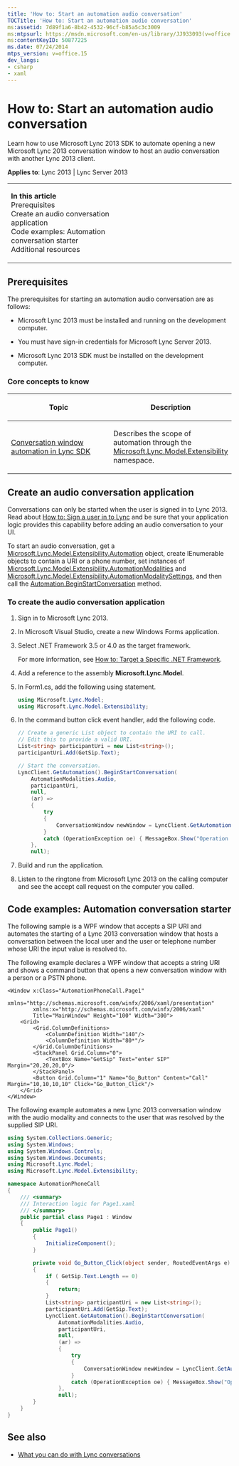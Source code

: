 ```yaml
---
title: 'How to: Start an automation audio conversation'
TOCTitle: 'How to: Start an automation audio conversation'
ms:assetid: 7d89f1a6-8b42-4532-96cf-b85a5c3c3009
ms:mtpsurl: https://msdn.microsoft.com/en-us/library/JJ933093(v=office.15)
ms:contentKeyID: 50877225
ms.date: 07/24/2014
mtps_version: v=office.15
dev_langs:
- csharp
- xaml
---
```


# How to: Start an automation audio conversation

Learn how to use Microsoft Lync 2013 SDK to automate opening a new Microsoft Lync 2013 conversation window to host an audio conversation with another Lync 2013 client.



**Applies to**: Lync 2013 | Lync Server 2013

<table>
<colgroup>
<col style="width: 50%" />
<col style="width: 50%" />
</colgroup>
<tbody>
<tr class="odd">
<td><p><strong>In this article</strong><br />
Prerequisites<br />
Create an audio conversation application<br />
Code examples: Automation conversation starter<br />
Additional resources</p></td>
<td><p></p>
<p></p></td>
</tr>
</tbody>
</table>

## Prerequisites

The prerequisites for starting an automation audio conversation are as follows:

  - Microsoft Lync 2013 must be installed and running on the development computer.

  - You must have sign-in credentials for Microsoft Lync Server 2013.

  - Microsoft Lync 2013 SDK must be installed on the development computer.

### Core concepts to know

<table>
<colgroup>
<col style="width: 50%" />
<col style="width: 50%" />
</colgroup>
<thead>
<tr class="header">
<th><p>Topic</p></th>
<th><p>Description</p></th>
</tr>
</thead>
<tbody>
<tr class="odd">
<td><p><a href="conversation-window-automation-in-lync-sdk.md">Conversation window automation in Lync SDK</a></p></td>
<td><p>Describes the scope of automation through the <a href="https://msdn.microsoft.com/en-us/library/jj278382(v=office.15)">Microsoft.Lync.Model.Extensibility</a> namespace.</p></td>
</tr>
</tbody>
</table>

## Create an audio conversation application

Conversations can only be started when the user is signed in to Lync 2013. Read about [How to: Sign a user in to Lync](how-to-sign-a-user-in-to-lync.md) and be sure that your application logic provides this capability before adding an audio conversation to your UI.

To start an audio conversation, get a [Microsoft.Lync.Model.Extensibility.Automation](https://msdn.microsoft.com/en-us/library/jj293816\(v=office.15\)) object, create IEnumerable objects to contain a URI or a phone number, set instances of [Microsoft.Lync.Model.Extensibility.AutomationModalities](https://msdn.microsoft.com/en-us/library/jj266471\(v=office.15\)) and [Microsoft.Lync.Model.Extensibility.AutomationModalitySettings](https://msdn.microsoft.com/en-us/library/jj276319\(v=office.15\)), and then call the [Automation.BeginStartConversation](https://msdn.microsoft.com/en-us/library/jj276136\(v=office.15\)) method.

### To create the audio conversation application

1.  Sign in to Microsoft Lync 2013.

2.  In Microsoft Visual Studio, create a new Windows Forms application.

3.  Select .NET Framework 3.5 or 4.0 as the target framework.
    
    For more information, see [How to: Target a Specific .NET Framework](http://go.microsoft.com/fwlink/?linkid=168798).

4.  Add a reference to the assembly **Microsoft.Lync.Model**.

5.  In Form1.cs, add the following using statement.
    
    ```csharp
    using Microsoft.Lync.Model;
    using Microsoft.Lync.Model.Extensibility;
    ```

6.  In the command button click event handler, add the following code.
    
    ```csharp
    // Create a generic List object to contain the URI to call.
    // Edit this to provide a valid URI.
    List<string> participantUri = new List<string>();
    participantUri.Add(GetSip.Text);
    
    // Start the conversation.
    LyncClient.GetAutomation().BeginStartConversation(
        AutomationModalities.Audio,
        participantUri,
        null,
        (ar) =>
        {
            try
            {
                ConversationWindow newWindow = LyncClient.GetAutomation().EndStartConversation(ar);
            }
            catch (OperationException oe) { MessageBox.Show("Operation exception on start conversation " + oe.Message); };
        },
        null);
    ```

7.  Build and run the application.

8.  Listen to the ringtone from Microsoft Lync 2013 on the calling computer and see the accept call request on the computer you called.

## Code examples: Automation conversation starter

The following sample is a WPF window that accepts a SIP URI and automates the starting of a Lync 2013 conversation window that hosts a conversation between the local user and the user or telephone number whose URI the input value is resolved to.

The following example declares a WPF window that accepts a string URI and shows a command button that opens a new conversation window with a person or a PSTN phone.

```xaml
<Window x:Class="AutomationPhoneCall.Page1"
        xmlns="http://schemas.microsoft.com/winfx/2006/xaml/presentation"
        xmlns:x="http://schemas.microsoft.com/winfx/2006/xaml"
        Title="MainWindow" Height="100" Width="300">
    <Grid>
        <Grid.ColumnDefinitions>
            <ColumnDefinition Width="140"/>
            <ColumnDefinition Width="80*"/>
        </Grid.ColumnDefinitions>
        <StackPanel Grid.Column="0">
            <TextBox Name="GetSip" Text="enter SIP" Margin="20,20,20,0"/>
        </StackPanel>
        <Button Grid.Column="1" Name="Go_Button" Content="Call" Margin="10,10,10,10" Click="Go_Button_Click"/>
    </Grid>
</Window>
```

The following example automates a new Lync 2013 conversation window with the audio modality and connects to the user that was resolved by the supplied SIP URI.

```csharp
using System.Collections.Generic;
using System.Windows;
using System.Windows.Controls;
using System.Windows.Documents;
using Microsoft.Lync.Model;
using Microsoft.Lync.Model.Extensibility;

namespace AutomationPhoneCall
{
    /// <summary>
    /// Interaction logic for Page1.xaml
    /// </summary>
    public partial class Page1 : Window
    {
        public Page1()
        {
            InitializeComponent();
        }

        private void Go_Button_Click(object sender, RoutedEventArgs e)
        {
            if ( GetSip.Text.Length == 0)
            {
                return;
            }
            List<string> participantUri = new List<string>();
            participantUri.Add(GetSip.Text);
            LyncClient.GetAutomation().BeginStartConversation(
                AutomationModalities.Audio,
                participantUri,
                null,
                (ar) =>
                {
                    try
                    {
                        ConversationWindow newWindow = LyncClient.GetAutomation().EndStartConversation(ar);
                    }
                    catch (OperationException oe) { MessageBox.Show("Operation exception on start conversation " + oe.Message); };
                },
                null);
        }
    }
}
```

## See also

  - [What you can do with Lync conversations](what-you-can-do-with-lync-conversations.md)


